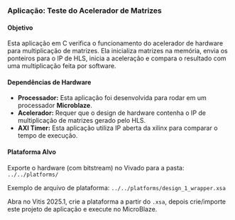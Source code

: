 ### Aplicação: Teste do Acelerador de Matrizes

#### Objetivo

Esta aplicação em C verifica o funcionamento do acelerador de hardware para multiplicação de matrizes. Ela inicializa matrizes na memória, envia os ponteiros para o IP de HLS, inicia a aceleração e compara o resultado com uma multiplicação feita por software.

#### Dependências de Hardware

-   **Processador:** Esta aplicação foi desenvolvida para rodar em um processador **Microblaze**.
-   **Acelerador:** Requer que o design de hardware contenha o IP de multiplicação de matrizes gerado pelo HLS.
-   **AXI Timer:** Esta aplicação utiliza IP aberta da xilinx para comparar o tempo de execução.

#### Plataforma Alvo

Exporte o hardware (com bitstream) no Vivado para a pasta:
`../../platforms/`

Exemplo de arquivo de plataforma:
`../../platforms/design_1_wrapper.xsa`

Abra no Vitis 2025.1, crie a plataforma a partir do `.xsa`, depois crie/importe este projeto de aplicação e execute no MicroBlaze.